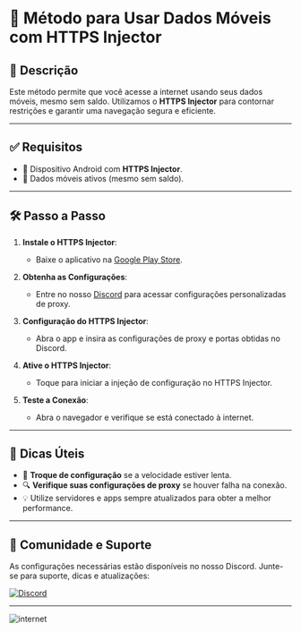 # 🚀 Método para Usar Dados Móveis com HTTPS Injector

## 📄 Descrição
Este método permite que você acesse a internet usando seus dados móveis, mesmo sem saldo. Utilizamos o **HTTPS Injector** para contornar restrições e garantir uma navegação segura e eficiente.

---

## ✅ Requisitos

- 📱 Dispositivo Android com **HTTPS Injector**.
- 📶 Dados móveis ativos (mesmo sem saldo).

---

## 🛠️ Passo a Passo

1. **Instale o HTTPS Injector**:
   - Baixe o aplicativo na [Google Play Store](https://play.google.com/store/apps/details?id=stealthvpn.injection).

2. **Obtenha as Configurações**:
   - Entre no nosso [Discord](https://discord.gg/DWKb32QKkJ) para acessar configurações personalizadas de proxy.

3. **Configuração do HTTPS Injector**:
   - Abra o app e insira as configurações de proxy e portas obtidas no Discord.

4. **Ative o HTTPS Injector**:
   - Toque para iniciar a injeção de configuração no HTTPS Injector.

5. **Teste a Conexão**:
   - Abra o navegador e verifique se está conectado à internet.

---

## 🔧 Dicas Úteis

- 🔄 **Troque de configuração** se a velocidade estiver lenta.
- 🔍 **Verifique suas configurações de proxy** se houver falha na conexão.
- 💡 Utilize servidores e apps sempre atualizados para obter a melhor performance.

---

## 🔗 Comunidade e Suporte

As configurações necessárias estão disponíveis no nosso Discord. Junte-se para suporte, dicas e atualizações:

[![Discord](https://img.shields.io/static/v1?logo=discord&label=&message=Discord&color=5865F2&style=for-the-badge)](https://discord.gg/DWKb32QKkJ)

---

![internet](https://github.com/tskbrasil/imagens/blob/b1fb03d27128abb8c979795b80a8bccd78d7e126/tutorial%20gif.gif)
